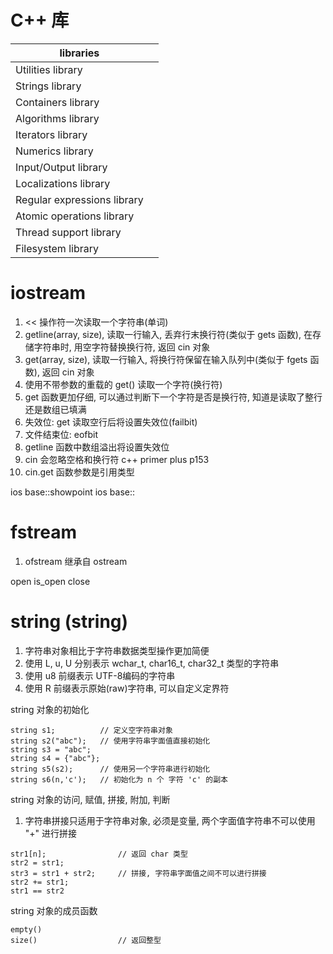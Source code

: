 # C++ 库

| libraries                   |     |
| --------------------------- | --- |
| Utilities library           |     |
| Strings library             |     |
| Containers library          |     |
| Algorithms library          |     |
| Iterators library           |     |
| Numerics library            |     |
| Input/Output library        |     |
| Localizations library       |     |
| Regular expressions library |     |
| Atomic operations library   |     |
| Thread support library      |     |
| Filesystem library          |     |

# iostream

1. << 操作符一次读取一个字符串(单词)
2. getline(array, size), 读取一行输入, 丢弃行末换行符(类似于 gets 函数), 在存储字符串时, 用空字符替换换行符, 返回 cin 对象
3. get(array, size), 读取一行输入, 将换行符保留在输入队列中(类似于 fgets 函数), 返回 cin 对象
4. 使用不带参数的重载的 get() 读取一个字符(换行符)
5. get 函数更加仔细, 可以通过判断下一个字符是否是换行符, 知道是读取了整行还是数组已填满
6. 失效位: get 读取空行后将设置失效位(failbit)
7. 文件结束位: eofbit
7. getline 函数中数组溢出将设置失效位
8. cin 会忽略空格和换行符 c++ primer plus p153
9. cin.get 函数参数是引用类型

ios base::showpoint
ios base::

# fstream

1. ofstream 继承自 ostream

open
is_open
close

# string (string)

1. 字符串对象相比于字符串数据类型操作更加简便
1. 使用 L, u, U 分别表示 wchar_t, char16_t, char32_t 类型的字符串
2. 使用 u8 前缀表示 UTF-8编码的字符串
3. 使用 R 前缀表示原始(raw)字符串, 可以自定义定界符

string 对象的初始化

```
string s1;			// 定义空字符串对象
string s2("abc");	// 使用字符串字面值直接初始化
string s3 = "abc";
string s4 = {"abc"};
string s5(s2);		// 使用另一个字符串进行初始化
string s6(n,'c');	// 初始化为 n 个 字符 'c' 的副本
```

string 对象的访问, 赋值, 拼接, 附加, 判断

1. 字符串拼接只适用于字符串对象, 必须是变量, 两个字面值字符串不可以使用 "+" 进行拼接

```
str1[n];				// 返回 char 类型
str2 = str1;
str3 = str1 + str2;		// 拼接, 字符串字面值之间不可以进行拼接
str2 += str1;
str1 == str2
```

string 对象的成员函数

```
empty()
size()					// 返回整型
```
